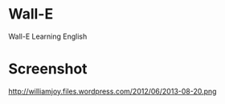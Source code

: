 Wall-E
======

Wall-E Learning English


Screenshot
=======
http://williamjoy.files.wordpress.com/2012/06/2013-08-20.png
